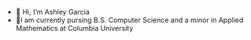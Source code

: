 - 👋 Hi, I’m Ashley Garcia
- 📗I am currently pursing B.S. Computer Science and a minor in Applied Mathematics at Columbia University
